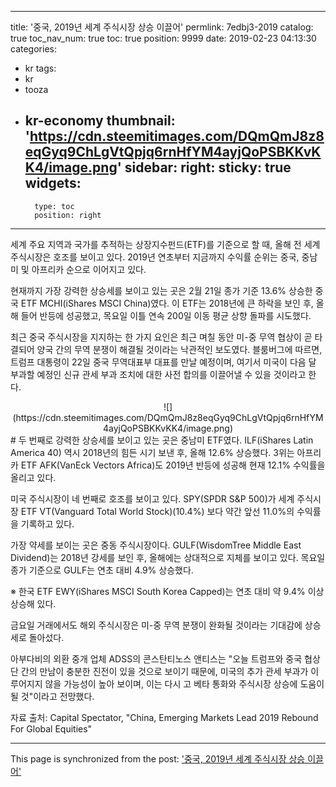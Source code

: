 
---
title: '중국, 2019년 세계 주식시장 상승 이끌어'
permlink: 7edbj3-2019
catalog: true
toc_nav_num: true
toc: true
position: 9999
date: 2019-02-23 04:13:30
categories:
- kr
tags:
- kr
- tooza
- kr-economy
thumbnail: 'https://cdn.steemitimages.com/DQmQmJ8z8eqGyq9ChLgVtQpjq6rnHfYM4ayjQoPSBKKvKK4/image.png'
sidebar:
    right:
        sticky: true
widgets:
    -
        type: toc
        position: right
---


세계 주요 지역과 국가를 추적하는 상장지수펀드(ETF)를 기준으로 할 때, 올해 전 세계 주식시장은 호조를 보이고 있다. 2019년 연초부터 지금까지 수익률 순위는 중국, 중남미 및 아프리카 순으로 이어지고 있다.

​현재까지 가장 강력한 상승세를 보이고 있는 곳은 2월 21일 종가 기준 13.6% 상승한 중국 ETF MCHI(iShares MSCI China)였다. 이 ETF는 2018년에 큰 하락을 보인 후, 올해 들어 반등에 성공했고, 목요일 이틀 연속 200일 이동 평균 상향 돌파를 시도했다. 

​최근 중국 주식시장을 지지하는 한 가지 요인은 최근 며칠 동안 미-중 무역 협상이 곧 타결되어 양국 간의 무역 분쟁이 해결될 것이라는 낙관적인 보도였다. 블룸버그에 따르면, 트럼프 대통령이 22일 중국 무역대표부 대표를 만날 예정이며, 여기서 미국이 다음 달 부과할 예정인 신규 관세 부과 조치에 대한 사전 합의를 이끌어낼 수 있을 것이라고 한다.

<center>
![](https://cdn.steemitimages.com/DQmQmJ8z8eqGyq9ChLgVtQpjq6rnHfYM4ayjQoPSBKKvKK4/image.png)
</center> 
#
두 번째로 강력한 상승세를 보이고 있는 곳은 중남미 ETF였다. ILF(iShares Latin America 40) 역시 2018년의 힘든 시기 보낸 후, 올해 12.6% 상승했다. 3위는 아프리카 ETF AFK(VanEck Vectors Africa)도 2019년 반등에 성공해 현재 12.1% 수익률을 올리고 있다.

​미국 주식시장이 네 번째로 호조를 보이고 있다. SPY(SPDR S&P 500)가 세계 주식시장 ETF VT(Vanguard Total World Stock)(10.4%) 보다 약간 앞선 11.0%의 수익률을 기록하고 있다. 

​가장 약세를 보이는 곳은 중동 주식시장이다. GULF(WisdomTree Middle East Dividend)는 2018년 강세를 보인 후, 올해에는 상대적으로 지체를 보이고 있다. 목요일 종가 기준으로 GULF는 연초 대비 4.9% 상승했다.

​※ 한국 ETF EWY(iShares MSCI South Korea Capped)는 연초 대비 약 9.4% 이상 상승해 있다.

​금요일 거래에서도 해외 주식시장은 미-중 무역 분쟁이 완화될 것이라는 기대감에 상승세로 돌아섰다.

​아부다비의 외환 중개 업체 ADSS의 콘스탄티노스 앤티스는 "오늘 트럼프와 중국 협상단 간의 만남이 충분한 진전이 있을 것으로 보이기 때문에, 미국의 추가 관세 부과가 이루어지지 않을 가능성이 높아 보이며, 이는 다시 고 베타 통화와 주식시장 상승에 도움이 될 것"이라고 전망했다.

​자료 출처: Capital Spectator, "China, Emerging Markets Lead 2019 Rebound For Global Equities"

- - -

This page is synchronized from the post: ['중국, 2019년 세계 주식시장 상승 이끌어'](https://steemit.com/@pius.pius/7edbj3-2019)

